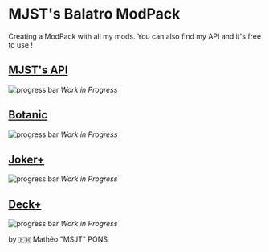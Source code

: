 # MJST's Balatro ModPack

Creating a ModPack with all my mods.
You can also find my API and it's free to use !

## [MJST's API](https://github.com/Thurger/mjst_balatro_modpack/tree/main/api)

![progress bar](https://geps.dev/progress/5?dangerColor=800000&warningColor=ff9900&successColor=006600)
*Work in Progress*

## [Botanic](https://github.com/Thurger/mjst_balatro_modpack/tree/main/botanic)

![progress bar](https://geps.dev/progress/5?dangerColor=800000&warningColor=ff9900&successColor=006600)
*Work in Progress*

<!-- ## [Olympics]() -->

<!-- ![progress bar](https://geps.dev/progress/0?dangerColor=800000&warningColor=ff9900&successColor=006600)
*Work in Progress* -->

<!-- ## [Formula1]() -->

<!-- ![progress bar](https://geps.dev/progress/0?dangerColor=800000&warningColor=ff9900&successColor=006600)
*Work in Progress* -->

<!-- ## [Chess]() -->

<!-- ![progress bar](https://geps.dev/progress/0?dangerColor=800000&warningColor=ff9900&successColor=006600)
*Work in Progress* -->

## [Joker+](https://github.com/Thurger/mjst_balatro_modpack/tree/main/jokers_plus)

![progress bar](https://geps.dev/progress/20?dangerColor=800000&warningColor=ff9900&successColor=006600)
*Work in Progress*

## [Deck+](https://github.com/Thurger/mjst_balatro_modpack/tree/main/decks_plus)

![progress bar](https://geps.dev/progress/3?dangerColor=800000&warningColor=ff9900&successColor=006600)
*Work in Progress*

by 🇫🇷 Mathéo "MSJT" PONS
